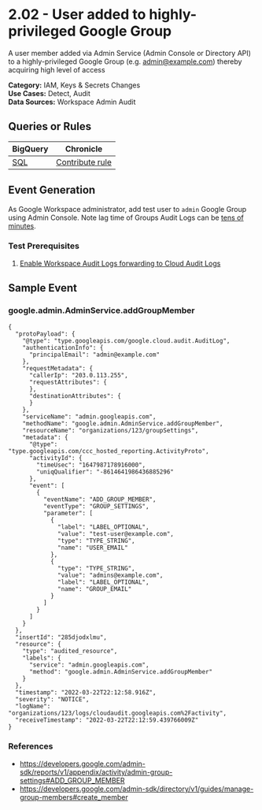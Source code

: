 # 2.02 - User added to highly-privileged Google Group
A user member added via Admin Service (Admin Console or Directory API) to a highly-privileged Google Group (e.g. admin@example.com) thereby acquiring high level of access


**Category:** IAM, Keys & Secrets Changes
</br>
**Use Cases:** Detect, Audit
</br>
**Data Sources:** Workspace Admin Audit
</br>

## Queries or Rules
BigQuery | Chronicle |
--- | --- |
[SQL](../../sql/2_02_user_added_to_privileged_group.sql) | [Contribute rule](../../CONTRIBUTING.md)

## Event Generation

As Google Workspace administrator, add test user to `admin` Google Group using Admin Console.
Note lag time of Groups Audit Logs can be [tens of minutes](https://support.google.com/a/answer/7061566?hl=en).





### Test Prerequisites
1. [Enable Workspace Audit Logs forwarding to Cloud Audit Logs](https://cloud.google.com/logging/docs/audit/configure-gsuite-audit-logs)





## Sample Event


### google.admin.AdminService.addGroupMember
```
{
  "protoPayload": {
    "@type": "type.googleapis.com/google.cloud.audit.AuditLog",
    "authenticationInfo": {
      "principalEmail": "admin@example.com"
    },
    "requestMetadata": {
      "callerIp": "203.0.113.255",
      "requestAttributes": {
      },
      "destinationAttributes": {
      }
    },
    "serviceName": "admin.googleapis.com",
    "methodName": "google.admin.AdminService.addGroupMember",
    "resourceName": "organizations/123/groupSettings",
    "metadata": {
      "@type": "type.googleapis.com/ccc_hosted_reporting.ActivityProto",
      "activityId": {
        "timeUsec": "1647987178916000",
        "uniqQualifier": "-8614641986436885296"
      },
      "event": [
        {
          "eventName": "ADD_GROUP_MEMBER",
          "eventType": "GROUP_SETTINGS",
          "parameter": [
            {
              "label": "LABEL_OPTIONAL",
              "value": "test-user@example.com",
              "type": "TYPE_STRING",
              "name": "USER_EMAIL"
            },
            {
              "type": "TYPE_STRING",
              "value": "admins@example.com",
              "label": "LABEL_OPTIONAL",
              "name": "GROUP_EMAIL"
            }
          ]
        }
      ]
    }
  },
  "insertId": "285djodxlmu",
  "resource": {
    "type": "audited_resource",
    "labels": {
      "service": "admin.googleapis.com",
      "method": "google.admin.AdminService.addGroupMember"
    }
  },
  "timestamp": "2022-03-22T22:12:58.916Z",
  "severity": "NOTICE",
  "logName": "organizations/123/logs/cloudaudit.googleapis.com%2Factivity",
  "receiveTimestamp": "2022-03-22T22:12:59.439766009Z"
}
```



### References
- https://developers.google.com/admin-sdk/reports/v1/appendix/activity/admin-group-settings#ADD_GROUP_MEMBER
- https://developers.google.com/admin-sdk/directory/v1/guides/manage-group-members#create_member
    
